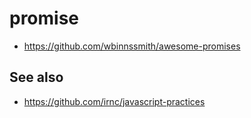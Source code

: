 # promise
- https://github.com/wbinnssmith/awesome-promises

## See also

* https://github.com/irnc/javascript-practices
